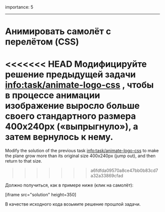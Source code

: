importance: 5

---

# Анимировать самолёт с перелётом (CSS)

<<<<<<< HEAD
Модифицируйте решение предыдущей задачи <info:task/animate-logo-css> , чтобы в процессе анимации изображение выросло больше своего стандартного размера 400x240px («выпрыгнуло»), а затем вернулось к нему.
=======
Modify the solution of the previous task <info:task/animate-logo-css> to make the plane grow more than its original size 400x240px (jump out), and then return to that size.
>>>>>>> a6fdfda09570a8ce47bb0b83cd7a32a33869cfad

Должно получиться, как в примере ниже (клик на самолёт):

[iframe src="solution" height=350]

В качестве исходного кода возьмите решение прошлой задачи.
